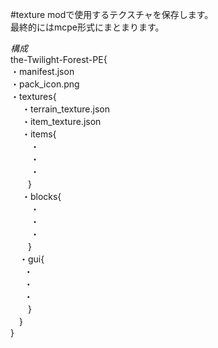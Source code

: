 #texture
modで使用するテクスチャを保存します。  
最終的にはmcpe形式にまとまります。  

*構成*  
the-Twilight-Forest-PE{  
 ・manifest.json  
 ・pack_icon.png  
 ・textures{  
　 ・terrain_texture.json  
　 ・item_texture.json  
　 ・items{  
　　 ・  
　　 ・  
　　 ・  
　　}  
　 ・blocks{  
　　 ・  
　　 ・  
　　 ・  
　　}  
 　・gui{  
   　・  
   　・  
   　・  
　　}  
　}  
}  

